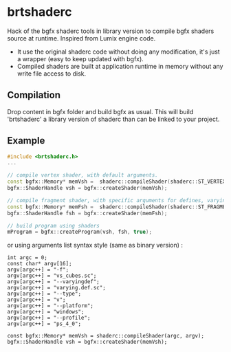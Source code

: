 # brtshaderc
Hack of the bgfx shaderc tools in library version to compile bgfx shaders source at runtime.
Inspired from Lumix engine code.

- It use the original shaderc code without doing any modification, it's just a wrapper (easy to keep updated with bgfx).
- Compiled shaders are built at application runtime in memory without any write file access to disk.

## Compilation

Drop content in bgfx folder and build bgfx as usual.
This will build 'brtshaderc' a library version of shaderc than can be linked to your project.

## Example

```cpp
#include <brtshaderc.h>
...

// compile vertex shader, with default arguments.
const bgfx::Memory* memVsh =  shaderc::compileShader(shaderc::ST_VERTEX, "vs_cubes.sc");
bgfx::ShaderHandle vsh = bgfx::createShader(memVsh);

// compile fragment shader, with specific arguments for defines, varying def file, shader profile.
const bgfx::Memory* memFsh =  shaderc::compileShader(shaderc::ST_FRAGMENT, "fs_cubes.sc", "myDefines", "varying.def.sc", "ps_5_0");
bgfx::ShaderHandle fsh = bgfx::createShader(memFsh);

// build program using shaders
mProgram = bgfx::createProgram(vsh, fsh, true);
```

or using arguments list syntax style (same as binary version) :

```
int argc = 0;
const char* argv[16];
argv[argc++] = "-f";
argv[argc++] = "vs_cubes.sc";
argv[argc++] = "--varyingdef";
argv[argc++] = "varying.def.sc";
argv[argc++] = "--type";
argv[argc++] = "v";
argv[argc++] = "--platform";
argv[argc++] = "windows";
argv[argc++] = "--profile";
argv[argc++] = "ps_4_0";

const bgfx::Memory* memVsh = shaderc::compileShader(argc, argv);
bgfx::ShaderHandle vsh = bgfx::createShader(memVsh);
```